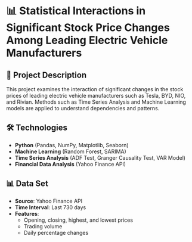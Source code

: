 # 📊 Statistical Interactions in Significant Stock Price Changes Among Leading Electric Vehicle Manufacturers

## 📌 Project Description
This project examines the interaction of significant changes in the stock prices of leading electric vehicle manufacturers such as Tesla, BYD, NIO, and Rivian. Methods such as Time Series Analysis and Machine Learning models are applied to understand dependencies and patterns.

## 🛠️ Technologies
- **Python** (Pandas, NumPy, Matplotlib, Seaborn)
- **Machine Learning** (Random Forest, SARIMA)
- **Time Series Analysis** (ADF Test, Granger Causality Test, VAR Model)
- **Financial Data Analysis** (Yahoo Finance API)

## 📊 Data Set
- **Source**: Yahoo Finance API
- **Time Interval**: Last 730 days
- **Features**:
  - Opening, closing, highest, and lowest prices
  - Trading volume
  - Daily percentage changes

